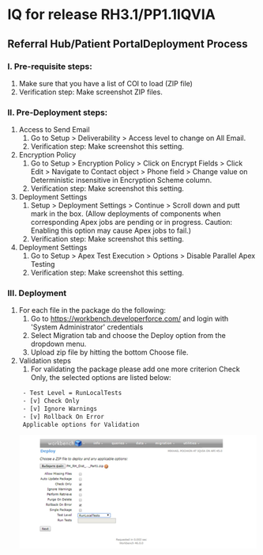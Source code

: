 # IQ for release RH3.1/PP1.1IQVIA 
## Referral Hub/Patient PortalDeployment Process

### I. Pre-requisite steps:
1. Make sure that you have a list of COI to load (ZIP file)
2. Verification step: Make screenshot ZIP files.

### II. Pre-Deployment steps:
1. Access to Send Email
    1. Go to Setup > Deliverability > Access level to change on All Email.
    2. Verification step: Make screenshot this setting.
2. Encryption Policy
    1. Go to Setup > Encryption Policy > Click on Encrypt Fields > Click Edit > Navigate to Contact object > Phone field > Change value on Deterministic insensitive in Encryption Scheme column.
    2. Verification step: Make screenshot this setting.
3. Deployment Settings
    1. Setup > Deployment Settings > Continue > Scroll down and putt mark in the box. (Allow deployments of components when corresponding Apex jobs are pending or in progress. Caution: Enabling this option may cause Apex jobs to fail.)
    2. Verification step: Make screenshot this setting.
4. Deployment Settings
    1. Go to Setup > Apex Test Execution > Options > Disable Parallel Apex Testing
    2. Verification step: Make screenshot this setting.
 
### III. Deployment
1. For each file in the package do the following:
    1. Go to https://workbench.developerforce.com/ and login with 'System Administrator' credentials 
    2. Select Migration tab and choose the Deploy option from the dropdown menu.
    3. Upload zip file by hitting the bottom Choose file.
2. Validation steps
    1. For validating the package please add one more criterion Check Only, the selected options are listed below:
    ```
     - Test Level = RunLocalTests
     - [v] Check Only
     - [v] Ignore Warnings
     - [v] Rollback On Error 
     Applicable options for Validation
    ```
    ![img1](/release-info/images/img1.JPG)

